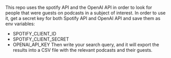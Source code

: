 This repo uses the spotify API and the OpenAI API in order to look for people that were guests on podcasts in a subject of interest.
In order to use it, get a secret key for both Spotify API and OpenAI API and save them as env variables:
- SPOTIFY_CLIENT_ID
- SPOTIFY_CLIENT_SECRET
- OPENAI_API_KEY
Then write your search query, and it will export the results into a CSV file with the relevant podcasts and their guests.
